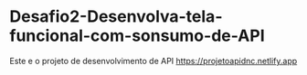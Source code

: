 # Desafio2-Desenvolva-tela-funcional-com-sonsumo-de-API
Este e o projeto de desenvolvimento de API
https://projetoapidnc.netlify.app
